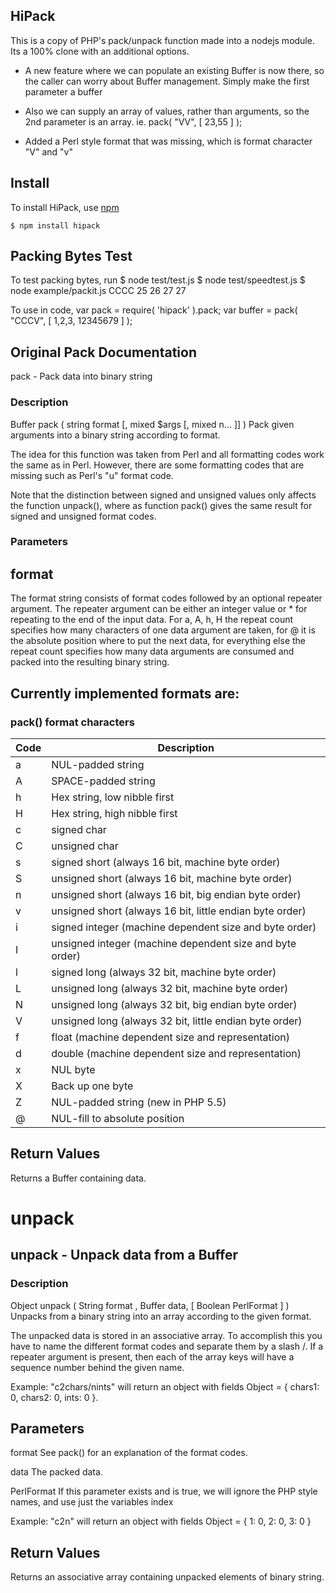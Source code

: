 ## HiPack

This is a copy of PHP's pack/unpack function made into a nodejs module.
Its a 100% clone with an additional options.

* A new feature where we can populate an existing Buffer is now there, so the caller can
worry about Buffer management. Simply make the first parameter a buffer

* Also we can supply an array of values, rather than arguments, so the 2nd parameter is an array.
ie. pack( "VV", [ 23,55 ] );

* Added a Perl style format that was missing, which is format character "V" and "v"



## Install

To install HiPack, use [npm](http://github.com/rauls/nodejs-pack)

    $ npm install hipack

## Packing Bytes Test
    
To test packing bytes, run
	 $ node test/test.js
    $ node test/speedtest.js
    $ node example/packit.js CCCC 25 26 27 27
    
To use in code,
	var pack = require( 'hipack' ).pack;
	var buffer = pack( "CCCV", [ 1,2,3, 12345679 ] );



## Original Pack Documentation 

pack - Pack data into binary string

### Description 

Buffer pack ( string format [, mixed $args [, mixed n... ]] )
Pack given arguments into a binary string according to format.

The idea for this function was taken from Perl and all formatting codes work the same as in Perl. However, there are some formatting codes that are missing such as Perl's "u" format code.

Note that the distinction between signed and unsigned values only affects the function unpack(), where as function pack() gives the same result for signed and unsigned format codes.

### Parameters 

## format
The format string consists of format codes followed by an optional repeater argument. The repeater argument can be either an integer value or * for repeating to the end of the input data. For a, A, h, H the repeat count specifies how many characters of one data argument are taken, for @ it is the absolute position where to put the next data, for everything else the repeat count specifies how many data arguments are consumed and packed into the resulting binary string.

## Currently implemented formats are:

### pack() format characters

Code | Description
-----|------------
a | 	NUL-padded string
A | 	SPACE-padded string
h | 	Hex string, low nibble first
H | 	Hex string, high nibble first
c | 	signed char
C | 	unsigned char
s | 	signed short (always 16 bit, machine byte order)
S | 	unsigned short (always 16 bit, machine byte order)
n | 	unsigned short (always 16 bit, big endian byte order)
v | 	unsigned short (always 16 bit, little endian byte order)
i | 	signed integer (machine dependent size and byte order)
I | 	unsigned integer (machine dependent size and byte order)
l | 	signed long (always 32 bit, machine byte order)
L | 	unsigned long (always 32 bit, machine byte order)
N | 	unsigned long (always 32 bit, big endian byte order)
V | 	unsigned long (always 32 bit, little endian byte order)
f | 	float (machine dependent size and representation)
d | 	double (machine dependent size and representation)
x | 	NUL byte
X | 	Back up one byte
Z | 	NUL-padded string (new in PHP 5.5)
@ | 	NUL-fill to absolute position

## Return Values

Returns a Buffer containing data.



# unpack

## unpack - Unpack data from a Buffer

### Description

Object unpack ( String format , Buffer data, [ Boolean PerlFormat ] )
Unpacks from a binary string into an array according to the given format.

The unpacked data is stored in an associative array. To accomplish this you have to name the different format codes and separate them by a slash /. If a repeater argument is present, then each of the array keys will have a sequence number behind the given name.

Example: "c2chars/nints" will return an object with fields
Object = { chars1: 0, chars2: 0, ints: 0 }.

## Parameters 

format
See pack() for an explanation of the format codes.

data
The packed data.

PerlFormat
If this parameter exists and is true, we will ignore the PHP style names, and use just the variables index

Example: "c2n" will return an object with fields
Object = { 1: 0, 2: 0, 3: 0 }

## Return Values

Returns an associative array containing unpacked elements of binary string.
